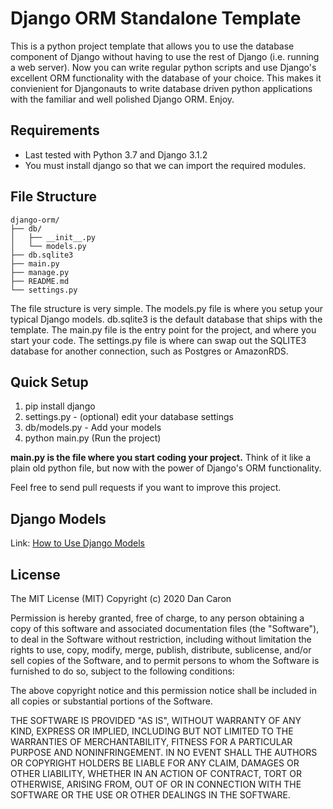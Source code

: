 Django ORM Standalone Template
==============================

This is a python project template that allows you to use the database component of Django without having to use the rest of Django (i.e. running a web server). Now you can write regular python scripts and use Django's excellent ORM functionality with the database of your choice. This makes it convienient for Djangonauts to write database driven python applications with the familiar and well polished Django ORM. Enjoy.

Requirements
------------
- Last tested with Python 3.7 and Django 3.1.2
- You must install django so that we can import the required modules.

File Structure
--------------
```
django-orm/
├── db/
│   ├── __init__.py
│   └── models.py
├── db.sqlite3
├── main.py
├── manage.py
├── README.md
└── settings.py
```
The file structure is very simple. The models.py file is where you setup your typical Django models. db.sqlite3 is the default database that ships with the template. The main.py file is the entry point for the project, and where you start your code. The settings.py file is where can swap out the SQLITE3 database for another connection, such as Postgres or AmazonRDS. 

Quick Setup
-----------

1. pip install django
2. settings.py - (optional) edit your database settings
3. db/models.py - Add your models
4. python main.py (Run the project)

__main.py is the file where you start coding your project.__ Think of it like a plain old python file, but now with the power of Django's ORM functionality.

Feel free to send pull requests if you want to improve this project.

Django Models
-------------

Link: [How to Use Django Models](https://docs.djangoproject.com/en/3.1/topics/db/models/)

License
-------

The MIT License (MIT) Copyright (c) 2020 Dan Caron

Permission is hereby granted, free of charge, to any person obtaining a copy of this software and associated documentation files (the "Software"), to deal in the Software without restriction, including without limitation the rights to use, copy, modify, merge, publish, distribute, sublicense, and/or sell copies of the Software, and to permit persons to whom the Software is furnished to do so, subject to the following conditions:

The above copyright notice and this permission notice shall be included in all copies or substantial portions of the Software.

THE SOFTWARE IS PROVIDED "AS IS", WITHOUT WARRANTY OF ANY KIND, EXPRESS OR IMPLIED, INCLUDING BUT NOT LIMITED TO THE WARRANTIES OF MERCHANTABILITY, FITNESS FOR A PARTICULAR PURPOSE AND NONINFRINGEMENT. IN NO EVENT SHALL THE AUTHORS OR COPYRIGHT HOLDERS BE LIABLE FOR ANY CLAIM, DAMAGES OR OTHER LIABILITY, WHETHER IN AN ACTION OF CONTRACT, TORT OR OTHERWISE, ARISING FROM, OUT OF OR IN CONNECTION WITH THE SOFTWARE OR THE USE OR OTHER DEALINGS IN THE SOFTWARE.
